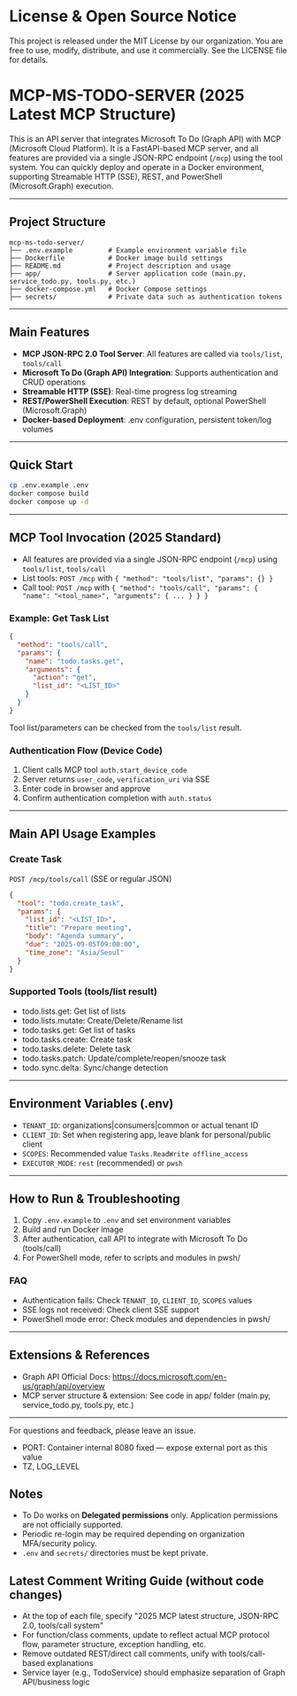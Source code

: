 
# License & Open Source Notice

This project is released under the MIT License by our organization. You are free to use, modify, distribute, and use it commercially. See the LICENSE file for details.


# MCP-MS-TODO-SERVER (2025 Latest MCP Structure)

This is an API server that integrates Microsoft To Do (Graph API) with MCP (Microsoft Cloud Platform). It is a FastAPI-based MCP server, and all features are provided via a single JSON-RPC endpoint (`/mcp`) using the tool system. You can quickly deploy and operate in a Docker environment, supporting Streamable HTTP (SSE), REST, and PowerShell (Microsoft.Graph) execution.

---


## Project Structure

```
mcp-ms-todo-server/
├── .env.example         # Example environment variable file
├── Dockerfile           # Docker image build settings
├── README.md            # Project description and usage
├── app/                 # Server application code (main.py, service_todo.py, tools.py, etc.)
├── docker-compose.yml   # Docker Compose settings
├── secrets/             # Private data such as authentication tokens
```

---


## Main Features

- **MCP JSON-RPC 2.0 Tool Server**: All features are called via `tools/list`, `tools/call`
- **Microsoft To Do (Graph API) Integration**: Supports authentication and CRUD operations
- **Streamable HTTP (SSE)**: Real-time progress log streaming
- **REST/PowerShell Execution**: REST by default, optional PowerShell (Microsoft.Graph)
- **Docker-based Deployment**: .env configuration, persistent token/log volumes

---


## Quick Start

```bash
cp .env.example .env
docker compose build
docker compose up -d
```

---


## MCP Tool Invocation (2025 Standard)

- All features are provided via a single JSON-RPC endpoint (`/mcp`) using `tools/list`, `tools/call`
- List tools: `POST /mcp` with `{ "method": "tools/list", "params": {} }`
- Call tool: `POST /mcp` with `{ "method": "tools/call", "params": { "name": "<tool_name>", "arguments": { ... } } }`

### Example: Get Task List
```json
{
  "method": "tools/call",
  "params": {
    "name": "todo.tasks.get",
    "arguments": {
      "action": "get",
      "list_id": "<LIST_ID>"
    }
  }
}
```

Tool list/parameters can be checked from the `tools/list` result.

### Authentication Flow (Device Code)
1. Client calls MCP tool `auth.start_device_code`
2. Server returns `user_code`, `verification_uri` via SSE
3. Enter code in browser and approve
4. Confirm authentication completion with `auth.status`

---

## Main API Usage Examples

### Create Task
`POST /mcp/tools/call` (SSE or regular JSON)

```json
{
  "tool": "todo.create_task",
  "params": {
    "list_id": "<LIST_ID>",
    "title": "Prepare meeting",
    "body": "Agenda summary",
    "due": "2025-09-05T09:00:00",
    "time_zone": "Asia/Seoul"
  }
}
```


### Supported Tools (tools/list result)
- todo.lists.get: Get list of lists
- todo.lists.mutate: Create/Delete/Rename list
- todo.tasks.get: Get list of tasks
- todo.tasks.create: Create task
- todo.tasks.delete: Delete task
- todo.tasks.patch: Update/complete/reopen/snooze task
- todo.sync.delta: Sync/change detection

---


## Environment Variables (.env)

- `TENANT_ID`: organizations|consumers|common or actual tenant ID
- `CLIENT_ID`: Set when registering app, leave blank for personal/public client
- `SCOPES`: Recommended value `Tasks.ReadWrite offline_access`
- `EXECUTOR_MODE`: `rest` (recommended) or `pwsh`

---


## How to Run & Troubleshooting

1. Copy `.env.example` to `.env` and set environment variables
2. Build and run Docker image
3. After authentication, call API to integrate with Microsoft To Do (tools/call)
4. For PowerShell mode, refer to scripts and modules in pwsh/

### FAQ

- Authentication fails: Check `TENANT_ID`, `CLIENT_ID`, `SCOPES` values
- SSE logs not received: Check client SSE support
- PowerShell mode error: Check modules and dependencies in pwsh/

---


## Extensions & References

- Graph API Official Docs: https://docs.microsoft.com/en-us/graph/api/overview
- MCP server structure & extension: See code in app/ folder (main.py, service_todo.py, tools.py, etc.)

---

For questions and feedback, please leave an issue.
- PORT: Container internal 8080 fixed — expose external port as this value
- TZ, LOG_LEVEL


## Notes
- To Do works on **Delegated permissions** only. Application permissions are not officially supported.
- Periodic re-login may be required depending on organization MFA/security policy.
- `.env` and `secrets/` directories must be kept private.

## Latest Comment Writing Guide (without code changes)

- At the top of each file, specify "2025 MCP latest structure, JSON-RPC 2.0, tools/call system"
- For function/class comments, update to reflect actual MCP protocol flow, parameter structure, exception handling, etc.
- Remove outdated REST/direct call comments, unify with tools/call-based explanations
- Service layer (e.g., TodoService) should emphasize separation of Graph API/business logic
